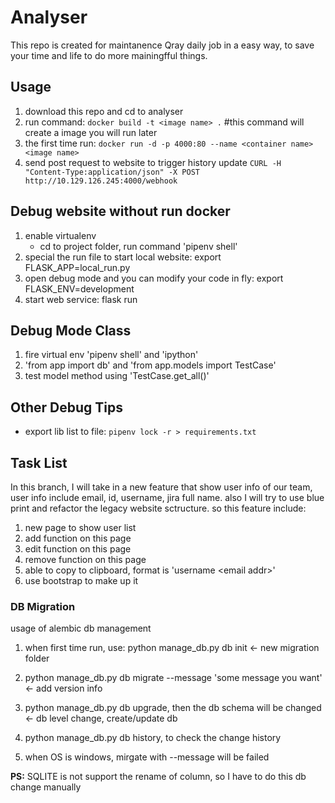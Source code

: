 # Analyser

This repo is created for maintanence Qray daily job in a easy way, to save your time and life to do more mainingfful things.

## Usage

1. download this repo and cd to analyser
1. run command: `docker build -t <image name> .`  #this command will create a image you will run later
1. the first time run: `docker run -d -p 4000:80 --name <container name> <image name>`
1. send post request to website to trigger history update `CURL -H "Content-Type:application/json" -X POST http://10.129.126.245:4000/webhook`

## Debug website without run docker

1. enable virtualenv
    * cd to project folder, run command 'pipenv shell'
1. special the run file to start local website: export FLASK_APP=local_run.py
1. open debug mode and you can modify your code in fly: export FLASK_ENV=development
1. start web service: flask run

## Debug Mode Class

1. fire virtual env 'pipenv shell' and 'ipython'
1. 'from app import db' and 'from app.models import TestCase'
1. test model method using 'TestCase.get_all()'

## Other Debug Tips

* export lib list to file: `pipenv lock -r > requirements.txt`

## Task List

In this branch, I will take in a new feature that show user info of our team, user info include email, id, username, jira full name. also I will try to use blue print and refactor the legacy website sctructure. so this feature include:

1. new page to show user list
1. add function on this page
1. edit function on this page
1. remove function on this page
1. able to copy to clipboard, format is 'username \<email addr\>'
1. use bootstrap to make up it

### DB Migration

usage of alembic db management

1. when first time run, use: python manage_db.py db init  <- new migration folder

1. python manage_db.py db migrate --message 'some message you want'  <- add version info

1. python manage_db.py db upgrade, then the db schema will be changed  <- db level change, create/update db

1. python manage_db.py db history, to check the change history

1. when OS is windows, mirgate with --message will be failed

**PS:** SQLITE is not support the rename of column, so I have to do this db change manually
